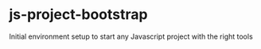 js-project-bootstrap
====================

Initial environment setup to start any Javascript project with the right tools
